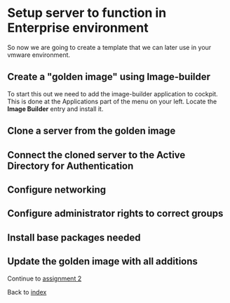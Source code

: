 # Setup server to function in Enterprise environment

So now we are going to create a template that we can later use in your vmware environment. 

## Create a "golden image" using Image-builder
To start this out we need to add the image-builder application to cockpit. This is done at the Applications part of the menu on your left.
Locate the **Image Builder** entry and install it.

## Clone a server from the golden image

## Connect the cloned server to the Active Directory for Authentication

## Configure networking

## Configure administrator rights to correct groups

## Install base packages needed

## Update the golden image with all additions

Continue to [assignment 2](content/assign2.md)

Back to [index](../README.md)